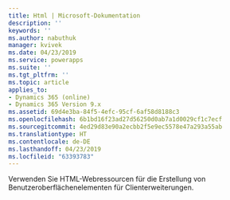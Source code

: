 ```yaml
---
title: Html | Microsoft-Dokumentation
description: ''
keywords: ''
ms.author: nabuthuk
manager: kvivek
ms.date: 04/23/2019
ms.service: powerapps
ms.suite: ''
ms.tgt_pltfrm: ''
ms.topic: article
applies_to:
- Dynamics 365 (online)
- Dynamics 365 Version 9.x
ms.assetid: 69d4e3ba-84f5-4efc-95cf-6af58d8188c3
ms.openlocfilehash: 6b1bd16f23ad27d56250d0ab7a1d0029cf1c7ecf
ms.sourcegitcommit: 4ed29d83e90a2ecbb2f5e9ec5578e47a293a55ab
ms.translationtype: HT
ms.contentlocale: de-DE
ms.lasthandoff: 04/23/2019
ms.locfileid: "63393783"
---
```

Verwenden Sie HTML-Webressourcen für die Erstellung von Benutzeroberflächenelementen für Clienterweiterungen. 
